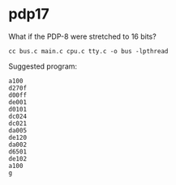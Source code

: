 # pdp17
What if the PDP-8 were stretched to 16 bits?

`cc bus.c main.c cpu.c tty.c -o bus -lpthread`

Suggested program:

```
a100
d270f
d00ff
de001
d0101
dc024
dc021
da005
de120
da002
d6501
de102
a100
g
```

